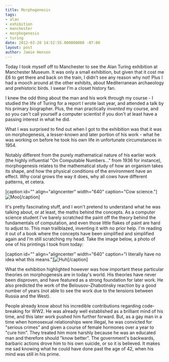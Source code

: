 ```yaml
---
title: Morphogenesis
tags:
- alan
- exhibition
- manchester
- morphogenesis
- turing
date: 2012-03-28 14:52:55.000000000 -07:00
layout: post
author: Jamie Henson
---
```


Today I took myself off to Manchester to see the Alan Turing exhibition at Manchester Museum. It was only a small exhibition, but given that it cost me £6 to get there and back on the train, I didn't see any reason why not! Plus I had a mooch around at the other exhibits, about Mediterranean archaeology and prehistoric birds. I swear I'm a closet history fan.

I knew the odd thing about the man and his work through my course - I studied the life of Turing for a report I wrote last year, and attended a talk by his primary biographer. Plus, the man practically _invented_ my course, and so you can't call yourself a computer scientist if you don't at least have a passing interest in what he did.

<!-- more -->

What I was surprised to find out when I got to the exhibition was that it was on morphogenesis, a lesser-known and later portion of his work - what he was working on before he took his own life in unfortunate circumstances in 1954.

Notably different from the purely mathematical nature of his earlier work (the highly influential "On Computable Numbers..." from 1936 for instance), morphogenesis relates to the mathematical study of how an organism takes its shape, and how the physical conditions of the environment have an effect. Why coral grows the way it does, why all cows have different patterns, et cetera.

[caption id="" align="aligncenter" width="640" caption="Cow science."]![](http://jh47.com/img/turing/cow.jpg "Moo")[/caption]

It's pretty fascinating stuff, and I won't pretend to understand what he was talking about, or at least, the maths behind the concepts. As a computer science student I've barely scratched the paint off the theory behind the fundamentals of computation, and even those little flakes of paint are hard to adjust to. This man trailblazed, inventing it with no prior help. I'm reading it out of a book where the concepts have been simplified and simplified again and I'm still scratching my head. Take the image below, a photo of one of his printings I took from today:

[caption id="" align="aligncenter" width="640" caption="I literally have no idea what this means."]![](http://jh47.com/img/turing/huh.jpg "Huh")[/caption]

What the exhibition highlighted however was how important these particular theories on morphogenesis are in today's world. His theories have never been disproven, and have featured as a strong foundation for later work. He also predicted the work of the Belousov–Zhabotinsky reaction by a good number of years (not able to see the work due to the tensions between Russia and the West).

People already know about his incredible contributions regarding code-breaking for WW2\. He was already well established as a brilliant mind of his time, and this later work pushed him further forward. But, as a gay man in a time when homosexual relationships were illegal, he was convicted for "serious crimes" and given a course of female hormones over a year to "cure him". They treated him more harshly because he was an educated man and therefore should "know better". The government's backwards, barbaric actions drove him to his own suicide, or so it is believed. It makes me sad knowing what he could have done past the age of 42, when his mind was still in his prime.

